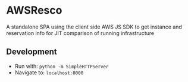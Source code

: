 # AWSResco
A standalone SPA using the client side AWS JS SDK to get instance and reservation info for JIT comparison of running infrastructure

## Development
- Run with: `python -m SimpleHTTPServer`
- Navigate to: `localhost:8000`
